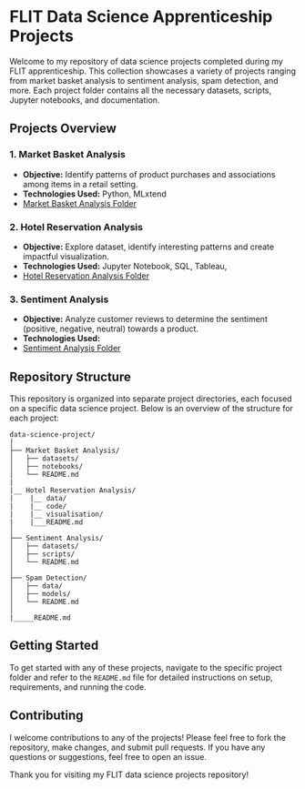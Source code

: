 # FLIT Data Science Apprenticeship Projects

Welcome to my repository of data science projects completed during my FLIT apprenticeship. This collection showcases a variety of projects ranging from market basket analysis to sentiment analysis, spam detection, and more. Each project folder contains all the necessary datasets, scripts, Jupyter notebooks, and documentation.

## Projects Overview

### 1. Market Basket Analysis
- **Objective:** Identify patterns of product purchases and associations among items in a retail setting.
- **Technologies Used:** Python, MLxtend
- [Market Basket Analysis Folder](https://github.com/clemsonexcel/Flit-Data-Science-projects/tree/main/Market%20Basket%20Analysis)

### 2. Hotel Reservation Analysis
- **Objective:** Explore dataset, identify interesting patterns and create impactful visualization.
- **Technologies Used:** Jupyter Notebook, SQL, Tableau, 
- [Hotel Reservation Analysis Folder](https://github.com/clemsonexcel/Flit-Data-Science-projects/tree/main/Hotel%20Reservation%20Analysis)

### 3. Sentiment Analysis
- **Objective:** Analyze customer reviews to determine the sentiment (positive, negative, neutral) towards a product.
- **Technologies Used:** 
- [Sentiment Analysis Folder](https://github.com/clemsonexcel/Flit-Data-Science-projects/tree/main/Sentiment%20Analysis)

## Repository Structure

This repository is organized into separate project directories, each focused on a specific data science project. Below is an overview of the structure for each project:
```
data-science-project/
│
├── Market Basket Analysis/
│   ├── datasets/
│   ├── notebooks/
│   └── README.md
|
|__ Hotel Reservation Analysis/
|    |__ data/
|    |__ code/
|    |__ visualisation/
|    |___README.md
│
├── Sentiment Analysis/
│   ├── datasets/
│   ├── scripts/
│   └── README.md
│
├── Spam Detection/
│   ├── data/
│   ├── models/
│   └── README.md
│
|_____README.md

```
## Getting Started
To get started with any of these projects, navigate to the specific project folder and refer to the `README.md` file for detailed instructions on setup, requirements, and running the code.

## Contributing
I welcome contributions to any of the projects! Please feel free to fork the repository, make changes, and submit pull requests. If you have any questions or suggestions, feel free to open an issue.

Thank you for visiting my FLIT data science projects repository!

